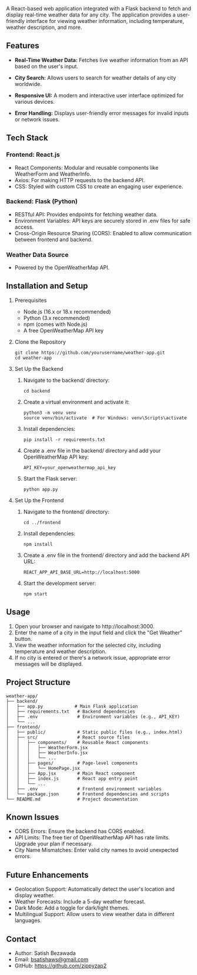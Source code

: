 A React-based web application integrated with a Flask backend to fetch and display real-time weather data for any city. The application provides a user-friendly interface for viewing weather information, including temperature, weather description, and more.

## Features
- **Real-Time Weather Data:** Fetches live weather information from an API based on the user's input.

- **City Search:** Allows users to search for weather details of any city worldwide.

- **Responsive UI:** A modern and interactive user interface optimized for various devices.

- **Error Handling:** Displays user-friendly error messages for invalid inputs or network issues.

## Tech Stack
### Frontend: React.js
- React Components: Modular and reusable components like WeatherForm and WeatherInfo.
- Axios: For making HTTP requests to the backend API.
- CSS: Styled with custom CSS to create an engaging user experience.

### Backend: Flask (Python)
- RESTful API: Provides endpoints for fetching weather data.
- Environment Variables: API keys are securely stored in .env files for safe access.
- Cross-Origin Resource Sharing (CORS): Enabled to allow communication between frontend and backend.

### Weather Data Source
- Powered by the OpenWeatherMap API.

## Installation and Setup
1. Prerequisites
   - Node.js (16.x or 18.x recommended)
   - Python (3.x recommended)
   - npm (comes with Node.js)
   - A free OpenWeatherMap API key
  
2. Clone the Repository
   ```
   git clone https://github.com/yourusername/weather-app.git
   cd weather-app
   ```
3. Set Up the Backend
    1. Navigate to the backend/ directory:
         ```
         cd backend
         ```
    2. Create a virtual environment and activate it:
         ```
         python3 -m venv venv
         source venv/bin/activate  # For Windows: venv\Scripts\activate
         ```
     3. Install dependencies:
          ```
          pip install -r requirements.txt
          ```
     4. Create a .env file in the backend/ directory and add your OpenWeatherMap API key:
          ```
          API_KEY=your_openweathermap_api_key
          ```
     5. Start the Flask server:
          ```
          python app.py
          ```
4. Set Up the Frontend
    1. Navigate to the frontend/ directory:
         ```
         cd ../frontend
         ```
    2. Install dependencies:
         ```
         npm install
         ```
     3. Create a .env file in the frontend/ directory and add the backend API URL:
          ```
          REACT_APP_API_BASE_URL=http://localhost:5000
          ```
     4. Start the development server:
          ```
          npm start
          ```
## Usage
1. Open your browser and navigate to http://localhost:3000.
2. Enter the name of a city in the input field and click the "Get Weather" button.
3. View the weather information for the selected city, including temperature and weather description.
4. If no city is entered or there's a network issue, appropriate error messages will be displayed.

## Project Structure

```
weather-app/
├── backend/
│   ├── app.py            # Main Flask application
│   ├── requirements.txt   # Backend dependencies
│   ├── .env               # Environment variables (e.g., API_KEY)
│   └── ...
├── frontend/
│   ├── public/            # Static public files (e.g., index.html)
│   ├── src/               # React source files
│   │   ├── components/    # Reusable React components
│   │   │   ├── WeatherForm.jsx
│   │   │   ├── WeatherInfo.jsx
│   │   │   └── ...
│   │   ├── pages/         # Page-level components
│   │   │   └── HomePage.jsx
│   │   ├── App.jsx        # Main React component
│   │   ├── index.js       # React app entry point
│   │   └── ...
│   ├── .env               # Frontend environment variables
│   └── package.json       # Frontend dependencies and scripts
└── README.md              # Project documentation
```
## Known Issues
- CORS Errors: Ensure the backend has CORS enabled.
- API Limits: The free tier of OpenWeatherMap API has rate limits. Upgrade your plan if necessary.
- City Name Mismatches: Enter valid city names to avoid unexpected errors.

## Future Enhancements
- Geolocation Support: Automatically detect the user's location and display weather.
- Weather Forecasts: Include a 5-day weather forecast.
- Dark Mode: Add a toggle for dark/light themes.
- Multilingual Support: Allow users to view weather data in different languages.

## Contact
- Author: Satish Bezawada
- Email: bsatishaws@gmail.com
- GitHub: https://github.com/zippyzap2
